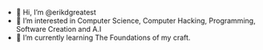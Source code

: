 - 👋 Hi, I’m @erikdgreatest
- 👀 I’m interested in Computer Science, Computer Hacking, Programming, Software Creation and A.I
- 🌱 I’m currently learning The Foundations of my craft.

<!---
erikdgreatest/erikdgreatest is a ✨ special ✨ repository because its `README.md` (this file) appears on your GitHub profile.
You can click the Preview link to take a look at your changes.
--->
